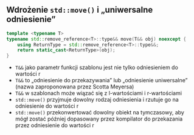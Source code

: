 ## Wdrożenie `std::move()` i „uniwersalne odniesienie”

```cpp
template <typename T>
typename std::remove_reference<T>::type&& move(T&& obj) noexcept {
    using ReturnType = std::remove_reference<T>::type&&;
    return static_cast<ReturnType>(obj);
}
```

* <!-- .element: class="fragment fade-in" --> <code>T&&</code> jako parametr funkcji szablonu jest nie tylko odniesieniem do wartości r
* <!-- .element: class="fragment fade-in" --> <code>T&&</code> to „odniesienie do przekazywania” lub „odniesienie uniwersalne” (nazwa zaproponowana przez Scotta Meyersa)
* <!-- .element: class="fragment fade-in" --> <code>T&&</code> w szablonach może wiązać się z l-wartościami i r-wartościami
* <!-- .element: class="fragment fade-in" --> <code>std::move()</code> przyjmuje dowolny rodzaj odniesienia i rzutuje go na odniesienie do wartości r
* <!-- .element: class="fragment fade-in" --> <code>std::move()</code> przekonwertować dowolny obiekt na tymczasowy, aby mógł zostać później dopasowany przez kompilator do przekazania przez odniesienie do wartości r
